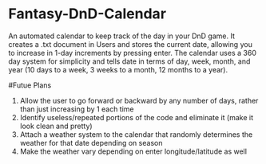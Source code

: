# Fantasy-DnD-Calendar
An automated calendar to keep track of the day in your DnD game.
It creates a .txt document in Users and stores the current date, allowing you to increase in 1-day increments by pressing enter.
The calendar uses a 360 day system for simplicity and tells date in terms of day, week, month, and year (10 days to a week, 3 weeks to a month, 12 months to a year).

#Futue Plans
1. Allow the user to go forward or backward by any number of days, rather than just increasing by 1 each time
1. Identify useless/repeated portions of the code and eliminate it (make it look clean and pretty)
1. Attach a weather system to the calendar that randomly determines the weather for that date depending on season
  1. Make the weather vary depending on enter longitude/latitude as well
